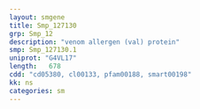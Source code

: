 ```yaml
---
layout: smgene
title: Smp_127130
grp: Smp_12
description: "venom allergen (val) protein"
smp: Smp_127130.1
uniprot: "G4VL17"
length:   678
cdd: "cd05380, cl00133, pfam00188, smart00198"
kk: ns
categories: sm
---
```

